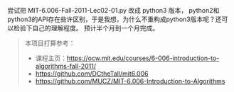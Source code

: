 尝试把 MIT-6.006-Fall-2011-Lec02-01.py 改成 python3 版本，
python2和python3的API存在些许区别，于是我想，为什么不重构成python3版本呢？还可以检验下自己的理解程度。
预计半个月到一个月完成。

> 本项目打算参考：
> * 课程主页：https://ocw.mit.edu/courses/6-006-introduction-to-algorithms-fall-2011/
> * https://github.com/DCtheTall/mit6.006
> * https://github.com/MUCZ/MIT-6.006-Introduction-to-Algorithms